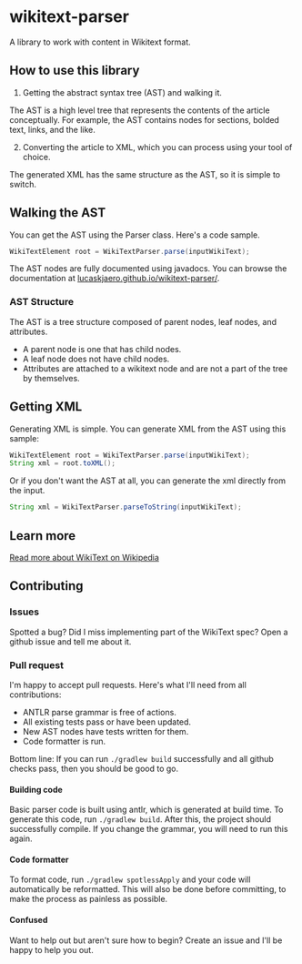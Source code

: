 # wikitext-parser

A library to work with content in Wikitext format.

## How to use this library

 1. Getting the abstract syntax tree (AST) and walking it.

The AST is a high level tree that represents the contents of the article conceptually. For example, the AST contains
nodes for sections, bolded text, links, and the like.

 2. Converting the article to XML, which you can process using your tool of choice.

The generated XML has the same structure as the AST, so it is simple to switch.

## Walking the AST

You can get the AST using the Parser class. Here's a code sample.

```java
WikiTextElement root = WikiTextParser.parse(inputWikiText);
```

The AST nodes are fully documented using javadocs. You can browse the documentation
at [lucaskjaero.github.io/wikitext-parser/](https://lucaskjaero.github.io/wikitext-parser/).

### AST Structure

The AST is a tree structure composed of parent nodes, leaf nodes, and attributes.

  - A parent node is one that has child nodes.
  - A leaf node does not have child nodes.
  - Attributes are attached to a wikitext node and are not a part of the tree by themselves.

## Getting XML

Generating XML is simple. You can generate XML from the AST using this sample:

```java
WikiTextElement root = WikiTextParser.parse(inputWikiText);
String xml = root.toXML();
```

Or if you don't want the AST at all, you can generate the xml directly from the input.

```java
String xml = WikiTextParser.parseToString(inputWikiText);
```

## Learn more

[Read more about WikiText on Wikipedia](https://en.wikipedia.org/wiki/Help:Wikitext)

## Contributing

### Issues

Spotted a bug? Did I miss implementing part of the WikiText spec? Open a github issue and tell me about it.

### Pull request

I'm happy to accept pull requests. Here's what I'll need from all contributions:

  - ANTLR parse grammar is free of actions.
  - All existing tests pass or have been updated.
  - New AST nodes have tests written for them.
   - Code formatter is run.

Bottom line: If you can run `./gradlew build` successfully and all github checks pass, then you should be good to go.

#### Building code

Basic parser code is built using antlr, which is generated at build time. To generate this code, run `./gradlew build`.
After this, the project should successfully compile. If you change the grammar, you will need to run this again.

#### Code formatter

To format code, run `./gradlew spotlessApply` and your code will automatically be reformatted. This will also be done
before committing, to make the process as painless as possible.

#### Confused

Want to help out but aren't sure how to begin? Create an issue and I'll be happy to help you out.
